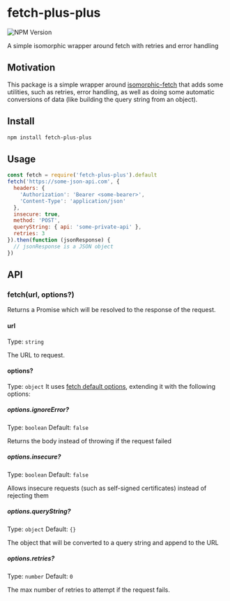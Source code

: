 # fetch-plus-plus

![NPM Version](https://img.shields.io/npm/v/fetch-plus-plus)

A simple isomorphic wrapper around fetch with retries and error handling

## Motivation

This package is a simple wrapper around [isomorphic-fetch](https://www.npmjs.com/package/isomorphic-fetch) that adds some utilities, such as retries, error handling, as well as doing some automatic conversions of data (like building the query string from an object).

## Install

```sh
npm install fetch-plus-plus
```

## Usage

```js
const fetch = require('fetch-plus-plus').default
fetch('https://some-json-api.com', {
  headers: {
    'Authorization': 'Bearer <some-bearer>',
    'Content-Type': 'application/json'
  },
  insecure: true,
  method: 'POST',
  queryString: { api: 'some-private-api' },
  retries: 3
}).then(function (jsonResponse) {
  // jsonResponse is a JSON object
})
```

## API

### fetch(url, options?)

Returns a Promise which will be resolved to the response of the request.

#### url

Type: `string`

The URL to request.

#### options?

Type: `object`
It uses [fetch default options](https://www.npmjs.com/package/node-fetch#options), extending it with the following options:

##### options.ignoreError?

Type: `boolean`
Default: `false`

Returns the body instead of throwing if the request failed

##### options.insecure?

Type: `boolean`
Default: `false`

Allows insecure requests (such as self-signed certificates) instead of rejecting them

##### options.queryString?

Type: `object`
Default: `{}`

The object that will be converted to a query string and append to the URL

##### options.retries?

Type: `number`
Default: `0`

The max number of retries to attempt if the request fails.
